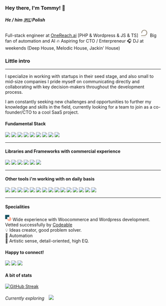 ### Hey there, I'm Tommy! 👋 
##### He / him 🇵🇱  Polish

Full-stack engineer at <a href="https://onereach.ai/">OneReach.ai</a> [PHP & Wordpress & JS & TS] <img style="margin: 0 5px;" width="20" src="./assets/logotype.png"/> Big fan of automation and AI 🔥 Aspiring for CTO / Enterpreneur 🎧 DJ at weekends (Deep House, Melodic House, Jackin' House)

### Little intro
-----------------

I specialize in working with startups in their seed stage, and also small to mid-size companies I pride myself on communicating directly and collaborating with key decision-makers throughout the development process.

I am constantly seeking new challenges and opportunities to further my knowledge and skills in the field, currently looking for a team to join as a co-founder/CTO to a cool SaaS project.

#### Fundamental Stack
<p>
  <p>
    <img src="https://img.shields.io/badge/javascript-%23323330.svg?style=for-the-badge&logo=javascript&logoColor=%23F7DF1E"/>
    <img src="https://img.shields.io/badge/typescript-%23007ACC.svg?style=for-the-badge&logo=typescript&logoColor=white"/>
    <img src="https://img.shields.io/badge/html5-%23E34F26.svg?style=for-the-badge&logo=html5&logoColor=white"/>
    <img src="https://img.shields.io/badge/css3-%231572B6.svg?style=for-the-badge&logo=css3&logoColor=white"/>
    <img src="https://img.shields.io/badge/-MySQL-F29111?style=for-the-badge&logo=MySQL&logoColor=white"/>
    <img src="https://img.shields.io/badge/-HTML5-E34F26?style=for-the-badge&logo=HTML5&logoColor=white"/>
    <img src="https://img.shields.io/badge/-CSS3-1572B6?style=for-the-badge&logo=CSS3&logoColor=white"/>
    <img src="https://img.shields.io/badge/node.js-6DA55F?style=for-the-badge&logo=node.js&logoColor=white"/>
    <img src="https://img.shields.io/badge/php-%23777BB4.svg?style=for-the-badge&logo=php&logoColor=white"/>
  </p>
</p>

-------------

#### Libraries and Frameworks with commercial experience

<p>
  <p>
    <img src="https://img.shields.io/badge/WordPress-%23117AC9.svg?style=flat-square&logo=WordPress&logoColor=white"/>
    <img src="https://img.shields.io/badge/jquery-%230769AD.svg?style=flat-square&logo=jquery&logoColor=white"/>
    <img src="https://img.shields.io/badge/react-%2320232a.svg?style=flat-square&logo=react&logoColor=%2361DAFB"/>
    <img src="https://img.shields.io/badge/-Vue.js-42B883?style=flat-square&logo=Vue.js&logoColor=white"/>
    <img src="https://img.shields.io/badge/Next-black?style=flat-square&logo=next.js&logoColor=white"/>
    <img src="https://img.shields.io/badge/laravel-%23FF2D20.svg?style=flat-square&logo=laravel&logoColor=white"/>
  </p>
</p>
<p>
  
------------------------------------------
  
#### Other tools i'm working with on daily basis

<p>
  <p>
    <img src="https://img.shields.io/badge/GULP-%23CF4647.svg?style=flat-square&logo=gulp&logoColor=white"/>
    <img src="https://img.shields.io/badge/tailwindcss-%2338B2AC.svg?style=flat-square&logo=tailwind-css&logoColor=white" />
    <img src="https://img.shields.io/badge/SASS-hotpink.svg?style=flat-square&logo=SASS&logoColor=white"/>
    <img src="https://img.shields.io/badge/-Git-F44D27?style=flat-square&logo=Git&logoColor=white"/>
    <img src="https://img.shields.io/badge/-NPM-CB3837?style=flat-square&logo=NPM&logoColor=white"/>
    <img src="https://img.shields.io/badge/-Laravel-F55247?style=flat-square&logo=Laravel&logoColor=white"/>
    <img src="https://img.shields.io/badge/-WebPack-1C78C0?style=flat-square&logo=WebPack&logoColor=white"/>
    <img src="https://img.shields.io/badge/-ESLint-4B32C3?style=flat-square&logo=ESLint&logoColor=white"/>
    <img src="https://img.shields.io/badge/AWS-%23FF9900.svg?style=flat-square&logo=amazon-aws&logoColor=white"/>
    <img src="https://img.shields.io/badge/phpstorm-143?style=flat-square&logo=phpstorm&logoColor=white"/>
    <img src="https://img.shields.io/badge/-Sketch-FA6400?style=flat-square&logo=Sketch&logoColor=white"/>
    <img src="https://img.shields.io/badge/figma-%23F24E1E.svg?style=flat-square&logo=figma&logoColor=white"/>
    <img src="https://img.shields.io/badge/mac%20os-000000?style=flat-square&logo=macos&logoColor=F0F0F0"/>
    <img src="https://img.shields.io/badge/shell_script-%23121011.svg?style=flat-square&logo=gnu-bash&logoColor=white"/>
    <img src="https://img.shields.io/badge/yarn-%232C8EBB.svg?style=flat-square&logo=yarn&logoColor=white"/>
  </p>
</p>

------------------------------------------

#### Specialities

<img width="20px" src="./assets/codeable.webp"/> Wide experience with Woocommerce and Wordpress development. Vetted successfully by <a href="https://www.codeable.io/">Codeable</a> </br>
💡 Ideas creator, good problem solver. </br>
🚊 Automation </br>
🎨 Artistic sense, detail-oriented, high EQ. 

#### Happy to connect!

  <a href="mailto:tomek@sobolew.ski?subject=[Github] Hello Tommy !"><img src="https://img.shields.io/badge/e‑mail-D14836.svg?style=for-the-badge&logo=GMail&logoColor=white"/></a>
  <a href="https://www.linkedin.com/in/sobolewskiatelio/"><img src="https://img.shields.io/badge/linkedin-0077B5.svg?style=for-the-badge&logo=linkedin&logoColor=white"/></a>
  <a href="https://twitter.com/sobolew_ski"><img src="https://img.shields.io/badge/twitter-1DA1F2.svg?style=for-the-badge&logo=twitter&logoColor=white"/></a>
</p>
<p>

#### A bit of stats

[![GitHub Streak](https://github-readme-streak-stats.herokuapp.com?user=jorgu5&theme=dark&hide_border=true&date_format=j%20M%5B%20Y%5D)](https://git.io/streak-stats)
  
###### Currently exploring <img style="margin-left: 10px;" src="https://img.shields.io/badge/WebGL-990000?logo=webgl&logoColor=white&style=flat-square"/>

